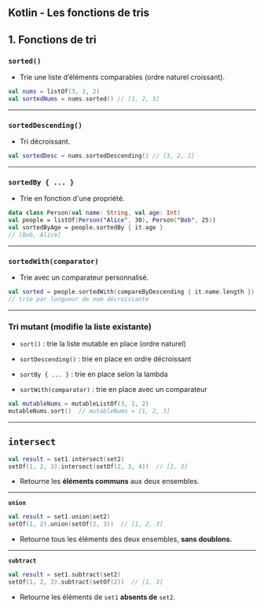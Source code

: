 ## Kotlin - Les fonctions de tris

## 1. Fonctions de tri

### `sorted()`

- Trie une liste d’éléments comparables (ordre naturel croissant).

```kotlin
val nums = listOf(3, 1, 2)
val sortedNums = nums.sorted() // [1, 2, 3]
```

---

### `sortedDescending()`

- Tri décroissant.

```kotlin
val sortedDesc = nums.sortedDescending() // [3, 2, 1]
```

---

### `sortedBy { ... }`

- Trie en fonction d'une propriété.

```kotlin
data class Person(val name: String, val age: Int)
val people = listOf(Person("Alice", 30), Person("Bob", 25))
val sortedByAge = people.sortedBy { it.age }
// [Bob, Alice]
```

---

### `sortedWith(comparator)`

- Trie avec un comparateur personnalisé.

```kotlin
val sorted = people.sortedWith(compareByDescending { it.name.length })
// trie par longueur de nom décroissante
```

---

### Tri **mutant** (modifie la liste existante)

- `sort()` : trie la liste mutable en place (ordre naturel)

- `sortDescending()` : trie en place en ordre décroissant

- `sortBy { ... }` : trie en place selon la lambda

- `sortWith(comparator)` : trie en place avec un comparateur

```kotlin
val mutableNums = mutableListOf(3, 1, 2)
mutableNums.sort()  // mutableNums = [1, 2, 3]
```

---

## `intersect`

```kotlin
val result = set1.intersect(set2)
setOf(1, 2, 3).intersect(setOf(2, 3, 4))  // [2, 3]
```

- Retourne les **éléments communs** aux deux ensembles.

---

**`union`**

```kotlin
val result = set1.union(set2)
setOf(1, 2).union(setOf(2, 3))  // [1, 2, 3]
```

- Retourne tous les éléments des deux ensembles, **sans doublons**.

---

**`subtract`**

```kotlin
val result = set1.subtract(set2)
setOf(1, 2, 3).subtract(setOf(2))  // [1, 3]
```

- Retourne les éléments de `set1` **absents de** `set2`.
